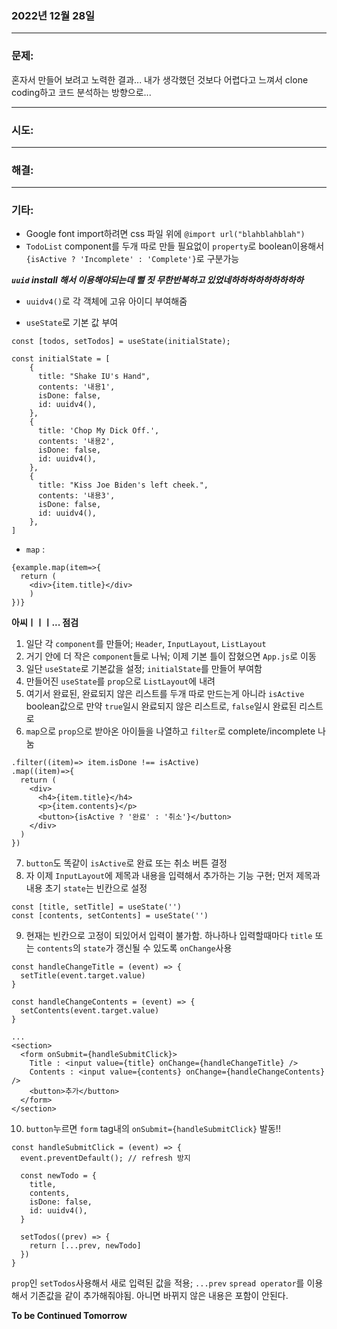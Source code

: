 ### 2022년 12월 28일

---
### **문제:**
혼자서 만들어 보려고 노력한 결과... 내가 생각했던 것보다 어렵다고 느껴서 clone coding하고 코드 분석하는 방향으로...

---

### **시도:**

---
### **해결:**

---

### **기타:**
- Google font import하려면 css 파일 위에 `@import url("blahblahblah")`
- `TodoList` component를 두개 따로 만들 필요없이 `property`로 boolean이용해서 `{isActive ? 'Incomplete' : 'Complete'}`로 구분가능

***`uuid` install 해서 이용해야되는데 뻘 짓 무한반복하고 있었네하하하하하하하하하***

- `uuidv4()`로 각 객체에 고유 아이디 부여해줌

- `useState`로 기본 값 부여
```
const [todos, setTodos] = useState(initialState);

const initialState = [
    {
      title: "Shake IU's Hand",
      contents: '내용1',
      isDone: false,
      id: uuidv4(),
    },
    {
      title: 'Chop My Dick Off.',
      contents: '내용2',
      isDone: false,
      id: uuidv4(),
    },
    {
      title: "Kiss Joe Biden's left cheek.",
      contents: '내용3',
      isDone: false,
      id: uuidv4(),
    },
]
```

- `map` : 
```
{example.map(item=>{
  return (
    <div>{item.title}</div>
    )
})}
```

**아씨ㅣㅣㅣ... 점검**
1. 일단 각 `component`를 만들어; `Header`, `InputLayout`, `ListLayout`
2. 거기 안에 더 작은 `component`들로 나눠; 이제 기본 틀이 잡혔으면 `App.js`로 이동
3. 일단 `useState`로 기본값을 설정; `initialState`를 만들어 부여함
4. 만들어진 `useState`를 `prop`으로 `ListLayout`에 내려
5. 여기서 완료된, 완료되지 않은 리스트를 두개 따로 만드는게 아니라 `isActive` boolean값으로 만약 `true`일시 완료되지 않은 리스트로, `false`일시 완료된 리스트로
6. `map`으로 `prop`으로 받아온 아이들을 나열하고 `filter`로 complete/incomplete 나눔
```
.filter((item)=> item.isDone !== isActive)
.map((item)=>{
  return (
    <div>
      <h4>{item.title}</h4>
      <p>{item.contents}</p>
      <button>{isActive ? '완료' : '취소'}</button>
    </div>
  )
})
```
7. `button`도 똑같이 `isActive`로 완료 또는 취소 버튼 결정
8. 자 이제 `InputLayout`에 제목과 내용을 입력해서 추가하는 기능 구현; 먼저 제목과 내용 초기 `state`는 빈칸으로 설정
```
const [title, setTitle] = useState('')
const [contents, setContents] = useState('')
```
9. 현재는 빈칸으로 고정이 되있어서 입력이 불가함. 하나하나 입력할때마다 `title` 또는 `contents`의 `state`가 갱신될 수 있도록 `onChange`사용
```
const handleChangeTitle = (event) => {
  setTitle(event.target.value)
}

const handleChangeContents = (event) => {
  setContents(event.target.value)
}

...
<section>
  <form onSubmit={handleSubmitClick}>
    Title : <input value={title} onChange={handleChangeTitle} />
    Contents : <input value={contents} onChange={handleChangeContents} />
    <button>추가</button>
  </form>
</section>
```
10. `button`누르면 `form` tag내의 `onSubmit={handleSubmitClick}` 발동!!
```
const handleSubmitClick = (event) => {
  event.preventDefault(); // refresh 방지

  const newTodo = {
    title,
    contents,
    isDone: false,
    id: uuidv4(),
  }

  setTodos((prev) => {
    return [...prev, newTodo]
  })
}
```
`prop`인 `setTodos`사용해서 새로 입력된 값을 적용; `...prev` `spread operator`를 이용해서 기존값을 같이 추가해줘야됨. 아니면 바뀌지 않은 내용은 포함이 안된다.

**To be Continued Tomorrow**